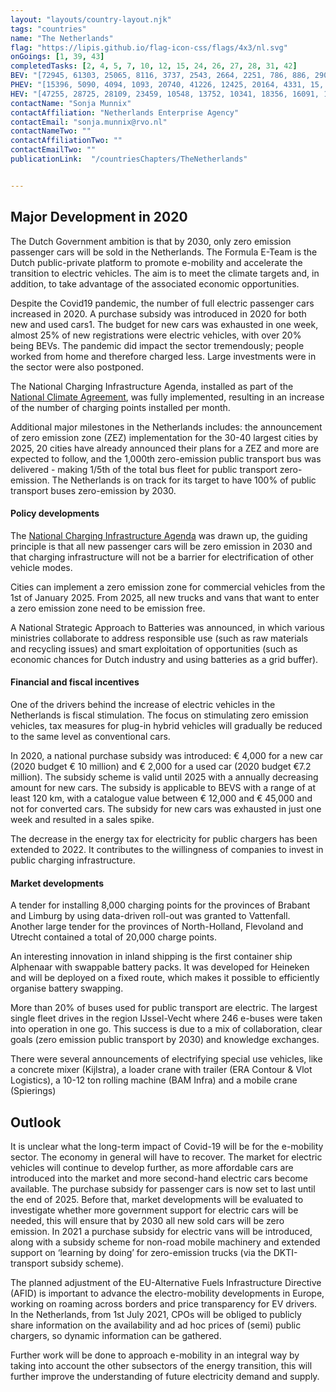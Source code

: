 ```yaml
---
layout: "layouts/country-layout.njk"
tags: "countries"
name: "The Netherlands"
flag: "https://lipis.github.io/flag-icon-css/flags/4x3/nl.svg"
onGoings: [1, 39, 43]
completedTasks: [2, 4, 5, 7, 10, 12, 15, 24, 26, 27, 28, 31, 42]
BEV: "[72945, 61303, 25065, 8116, 3737, 2543, 2664, 2251, 786, 886, 290]"
PHEV: "[15396, 5090, 4094, 1093, 20740, 41226, 12425, 20164, 4331, 15, 11]"
HEV: "[47255, 28725, 28109, 23459, 10548, 13752, 10341, 18356, 16091, 14937, 15285]"
contactName: "Sonja Munnix"
contactAffiliation: "Netherlands Enterprise Agency"
contactEmail: "sonja.munnix@rvo.nl"
contactNameTwo: ""
contactAffiliationTwo: ""
contactEmailTwo: ""
publicationLink:  "/countriesChapters/TheNetherlands"


---
```


## Major Development in 2020
The Dutch Government ambition is that by 2030, only zero emission passenger cars will be sold in the Netherlands. The Formula E-Team is the Dutch public-private platform to promote e-mobility and accelerate the transition to electric vehicles. The aim is to meet the climate targets and, in addition, to take advantage of the associated economic opportunities. 

Despite the Covid19 pandemic, the number of full electric passenger cars increased in 2020. A purchase subsidy was introduced in 2020 for both new and used cars1. The budget for new cars was exhausted in one week, almost 25% of new registrations were electric vehicles, with over 20% being BEVs. The pandemic did impact the sector tremendously; people worked from home and therefore charged less. Large investments were in the sector were also postponed.  

The National Charging Infrastructure Agenda, installed as part of the [National Climate Agreement](https://www.government.nl/documents/reports/2019/06/28/climate-agreement), was fully implemented, resulting in an increase of the number of charging points installed per month.  

Additional major milestones in the Netherlands includes: the announcement of zero emission zone (ZEZ) implementation for the 30-40 largest cities by 2025, 20 cities have already announced their plans for a ZEZ and more are expected to follow, and the 1,000th zero-emission public transport bus was delivered - making 1/5th of the total bus fleet for public transport zero-emission. The Netherlands is on track for its target to have 100% of public transport buses zero-emission by 2030. 

#### Policy developments 
The [National Charging Infrastructure Agenda](https://english.rvo.nl/sites/default/files/2020/10/Factsheet%20The%20National%20Charging%20Infrastructure%20Agenda.pdf) was drawn up, the guiding principle is that all new passenger cars will be zero emission in 2030 and that charging infrastructure will not be a barrier for electrification of other vehicle modes.  

Cities can implement a zero emission zone for commercial vehicles from the 1st of January 2025. From 2025, all new trucks and vans that want to enter a zero emission zone need to be emission free.  

A National Strategic Approach to Batteries was announced, in which various ministries collaborate to address responsible use (such as raw materials and recycling issues) and smart exploitation of opportunities (such as economic chances for Dutch industry and using batteries as a grid buffer).

#### Financial and fiscal incentives 
One of the drivers behind the increase of electric vehicles in the Netherlands is fiscal stimulation. The focus on stimulating zero emission vehicles, tax measures for plug-in hybrid vehicles will gradually be reduced to the same level as conventional cars.  

In 2020, a national purchase subsidy was introduced: € 4,000 for a new car (2020 budget € 10 million) and € 2,000 for a used car (2020 budget €7.2 million). The subsidy scheme is valid until 2025 with a annually decreasing amount for new cars. The subsidy is applicable to BEVS with a range of at least 120 km, with a catalogue value between € 12,000 and € 45,000 and not for converted cars. The subsidy for new cars was exhausted in just one week and resulted in a sales spike.  

The decrease in the energy tax for electricity for public chargers has been extended to 2022. It contributes to the willingness of companies to invest in public charging infrastructure.   

#### Market developments 
A tender for installing 8,000 charging points for the provinces of Brabant and Limburg by using data-driven roll-out was granted to Vattenfall. Another large tender for the provinces of North-Holland, Flevoland and Utrecht contained a total of 20,000 charge points. 

An interesting innovation in inland shipping is the first container ship Alphenaar with swappable battery packs. It was developed for Heineken and will be deployed on a fixed route, which makes it possible to efficiently organise battery swapping.  

More than 20% of buses used for public transport are electric. The largest single fleet drives in the region IJssel-Vecht where 246 e-buses were taken into operation in one go. This success is due to a mix of collaboration, clear goals (zero emission public transport by 2030) and knowledge exchanges.  

There were several announcements of electrifying special use vehicles, like a concrete mixer (Kijlstra), a loader crane with trailer (ERA Contour & Vlot Logistics), a 10-12 ton rolling machine (BAM Infra) and a mobile crane (Spierings)  

## Outlook
It is unclear what the long-term impact of Covid-19 will be for the e-mobility sector. The economy in general will have to recover. The market for electric vehicles will continue to develop further, as more affordable cars are introduced into the market and more second-hand electric cars become available. The purchase subsidy for passenger cars is now set to last until the end of 2025. Before that, market developments will be evaluated to investigate whether more government support for electric cars will be needed, this will ensure that by 2030 all new sold cars will be zero emission. In 2021 a purchase subsidy for electric vans will be introduced, along with a subsidy scheme for non-road mobile machinery and extended support on ‘learning by doing’ for zero-emission trucks (via the DKTI-transport subsidy scheme). 

The planned adjustment of the EU-Alternative Fuels Infrastructure Directive (AFID) is important to advance the electro-mobility developments in Europe, working on roaming across borders and price transparency for EV drivers. In the Netherlands, from 1st July 2021, CPOs will be obliged to publicly share information on the availability and ad hoc prices of (semi) public chargers, so dynamic information can be gathered. 

Further work will be done to approach e-mobility in an integral way by taking into account the other subsectors of the energy transition, this will further improve the understanding of future electricity demand and supply.

